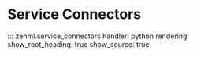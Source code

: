 # Service Connectors

::: zenml.service_connectors
    handler: python
    rendering:
      show_root_heading: true
      show_source: true

